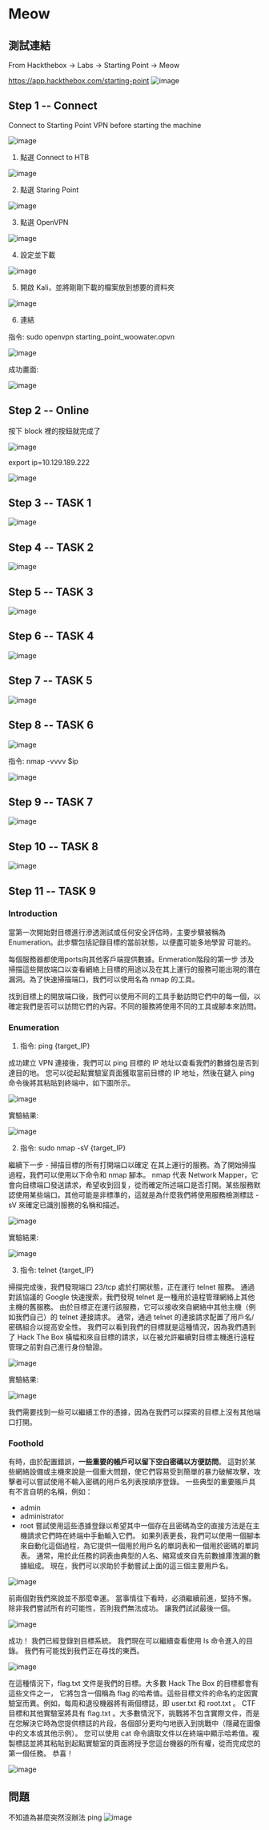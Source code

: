 # Meow
## 測試連結
From Hackthebox -> Labs -> Starting Point -> Meow

https://app.hackthebox.com/starting-point
![image](https://user-images.githubusercontent.com/22366572/148695705-c3c35ab6-c129-4047-93b9-33f5606927b3.png)

## Step 1 -- Connect
Connect to Starting Point VPN before starting the machine

![image](https://user-images.githubusercontent.com/22366572/148696551-29dc1991-d3dc-4fc3-8c36-dc349909f713.png)

1. 點選 Connect to HTB

![image](https://user-images.githubusercontent.com/22366572/148696702-d99f7f6b-b1f8-4ff2-8e87-707a38c1e36e.png)

2. 點選 Staring Point

![image](https://user-images.githubusercontent.com/22366572/148696738-acfc5d81-2ad1-4519-b373-0d6ba1afd48a.png)

3. 點選 OpenVPN

![image](https://user-images.githubusercontent.com/22366572/148696764-4ccb65d0-2eff-4f3e-8317-f19989d84ddc.png)

4. 設定並下載

![image](https://user-images.githubusercontent.com/22366572/148696831-f32ca261-f3aa-4b23-8cbb-8243156b97a8.png)

5. 開啟 Kali，並將剛剛下載的檔案放到想要的資料夾

![image](https://user-images.githubusercontent.com/22366572/148697292-eb54bb14-b93d-4616-9155-cbffe5758a43.png)

6. 連結

指令: sudo openvpn starting_point_woowater.opvn

![image](https://user-images.githubusercontent.com/22366572/148697374-179b7595-78f5-402f-af67-38d4604328c4.png)

成功畫面:

![image](https://user-images.githubusercontent.com/22366572/148698322-74fd58e3-0b7e-49a1-84a6-7524e640a059.png)


## Step 2 -- Online

按下 block 裡的按鈕就完成了

![image](https://user-images.githubusercontent.com/22366572/148697497-df0168b2-62ee-43bf-b563-b7c17d8dba2c.png)

export ip=10.129.189.222

![image](https://user-images.githubusercontent.com/22366572/148698477-043cf303-708f-452e-8c04-573b5423341e.png)


## Step 3 -- TASK 1

![image](https://user-images.githubusercontent.com/22366572/148698526-93459e9a-993a-4d21-a1f0-43473ea07adb.png)

## Step 4 -- TASK 2

![image](https://user-images.githubusercontent.com/22366572/148698582-4277edb3-eb1e-4688-bfab-d43aa1949dba.png)

## Step 5 -- TASK 3

![image](https://user-images.githubusercontent.com/22366572/148698760-65bcbf6b-ea9e-487d-b008-f0087b718602.png)

## Step 6 -- TASK 4

![image](https://user-images.githubusercontent.com/22366572/148698868-7a289c43-4ece-45a2-b97e-e900674868b0.png)

## Step 7 -- TASK 5

![image](https://user-images.githubusercontent.com/22366572/148698932-49ab881f-6ae4-4a02-b7b9-dbb33454d0a1.png)

## Step 8 -- TASK 6

![image](https://user-images.githubusercontent.com/22366572/148699005-8de9152a-196a-41c7-a6e4-4cb11b0d8031.png)

指令: nmap -vvvv $ip

![image](https://user-images.githubusercontent.com/22366572/148699175-995b2a8e-9f57-4281-953d-ab0432d38bc7.png)

## Step 9 -- TASK 7

![image](https://user-images.githubusercontent.com/22366572/148699639-179eb7e8-8b5a-4bf7-ab75-82fb53c82843.png)

## Step 10 -- TASK 8

![image](https://user-images.githubusercontent.com/22366572/148699834-fd2ffed4-b7bf-4271-b75d-247c902ee242.png)

## Step 11 -- TASK 9

### Introduction

當第一次開始對目標進行滲透測試或任何安全評估時，主要步驟被稱為
Enumeration。此步驟包括記錄目標的當前狀態，以便盡可能多地學習
可能的。

每個服務器都使用ports向其他客戶端提供數據。Enmeration階段的第一步
涉及掃描這些開放端口以查看網絡上目標的用途以及在其上運行的服務可能出現的潛在漏洞。為了快速掃描端口，我們可以使用名為 nmap 的工具。

找到目標上的開放端口後，我們可以使用不同的工具手動訪問它們中的每一個，以確定我們是否可以訪問它們的內容。不同的服務將使用不同的工具或腳本來訪問。

### Enumeration

1. 指令: ping {target_IP}

成功建立 VPN 連接後，我們可以 ping 目標的 IP 地址以查看我們的數據包是否到達目的地。 您可以從起點實驗室頁面獲取當前目標的 IP 地址，然後在鍵入 ping 命令後將其粘貼到終端中，如下圖所示。

![image](https://user-images.githubusercontent.com/22366572/148714349-7e28ec38-766f-47f4-ae0c-e1be39da0ed5.png)

實驗結果:

![image](https://user-images.githubusercontent.com/22366572/148708774-42fbfb3b-ab40-43a7-acd4-55cb90758e21.png)

2. 指令: sudo nmap -sV {target_IP}

繼續下一步 - 掃描目標的所有打開端口以確定
在其上運行的服務。為了開始掃描過程，我們可以使用以下命令和
nmap 腳本。 nmap 代表 Network Mapper，它會向目標端口發送請求，希望收到回复，從而確定所述端口是否打開。某些服務默認使用某些端口。其他可能是非標準的，這就是為什麼我們將使用服務檢測標誌 -sV 來確定已識別服務的名稱和描述。

![image](https://user-images.githubusercontent.com/22366572/148714406-dd4ab6a6-176e-44d8-8252-6d13db8e3d90.png)

實驗結果:

![image](https://user-images.githubusercontent.com/22366572/148712930-80754a96-dd40-4dd4-8660-0595460347b0.png)

3. 指令: telnet {target_IP}

掃描完成後，我們發現端口 23/tcp 處於打開狀態，正在運行 telnet 服務。 通過對該協議的 Google 快速搜索，我們發現 telnet 是一種用於遠程管理網絡上其他主機的舊服務。 由於目標正在運行該服務，它可以接收來自網絡中其他主機（例如我們自己）的 telnet 連接請求。 通常，通過 telnet 的連接請求配置了用戶名/密碼組合以提高安全性。 我們可以看到我們的目標就是這種情況，因為我們遇到了 Hack The Box 橫幅和來自目標的請求，以在被允許繼續對目標主機進行遠程管理之前對自己進行身份驗證。

![image](https://user-images.githubusercontent.com/22366572/148714454-c6be7c5c-db50-487d-8ffe-eda9c557756f.png)

實驗結果:

![image](https://user-images.githubusercontent.com/22366572/148714583-494d832b-6aaf-490e-a73b-f8e1b9bc516b.png)

我們需要找到一些可以繼續工作的憑據，因為在我們可以探索的目標上沒有其他端口打開。

### Foothold

有時，由於配置錯誤，**一些重要的帳戶可以留下空白密碼以方便訪問**。 這對於某些網絡設備或主機來說是一個重大問題，使它們容易受到簡單的暴力破解攻擊，攻擊者可以嘗試使用不輸入密碼的用戶名列表按順序登錄。
一些典型的重要賬戶具有不言自明的名稱，例如：
* admin 
* administrator
* root
嘗試使用這些憑據登錄以希望其中一個存在且密碼為空的直接方法是在主機請求它們時在終端中手動輸入它們。 如果列表更長，我們可以使用一個腳本來自動化這個過程，為它提供一個用於用戶名的單詞表和一個用於密碼的單詞表。
通常，用於此任務的詞表由典型的人名、縮寫或來自先前數據庫洩漏的數據組成。 現在，我們可以求助於手動嘗試上面的這三個主要用戶名。

![image](https://user-images.githubusercontent.com/22366572/148714864-d2a7e40e-84e8-43f1-a1bb-e108b68704b4.png)

前兩個對我們來說並不那麼幸運。 當事情往下看時，必須繼續前進，堅持不懈。 除非我們嘗試所有的可能性，否則我們無法成功。 讓我們試試最後一個。

![image](https://user-images.githubusercontent.com/22366572/148714898-a6a1ba6f-2b9a-4f4f-871f-9b06ee8e9ea1.png)

成功！ 我們已經登錄到目標系統。 我們現在可以繼續查看使用 ls 命令進入的目錄。 我們有可能找到我們正在尋找的東西。

![image](https://user-images.githubusercontent.com/22366572/148714947-663958b5-ca0d-47f7-ac3a-ad5239a0420b.png)

在這種情況下，flag.txt 文件是我們的目標。大多數 Hack The Box 的目標都會有這些文件之一，
它將包含一個稱為 flag 的哈希值。這些目標文件的命名約定因實驗室而異。例如，每周和退役機器將有兩個標誌，即 user.txt 和 root.txt 。 CTF 目標和其他實驗室將具有 flag.txt 。大多數情況下，挑戰將不包含實際文件，而是在您解決它時為您提供標誌的片段，各個部分更均勻地嵌入到挑戰中（隱藏在圖像中的文本或其他示例）。
您可以使用 cat 命令讀取文件以在終端中顯示哈希值。複製標誌並將其粘貼到起點實驗室的頁面將授予您這台機器的所有權，從而完成您的第一個任務。
恭喜！

![image](https://user-images.githubusercontent.com/22366572/148715135-9619e8cc-5ee1-4b0a-9e0a-6e8efacaab64.png)


## 問題
不知道為甚麼突然沒辦法 ping
![image](https://user-images.githubusercontent.com/22366572/152700873-a0b54308-b053-4dc4-a05b-c12cd1f8633d.png)
